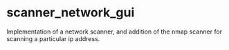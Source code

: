 # scanner_network_gui
Implementation of a network scanner, and addition of the nmap scanner for scanning a particular ip address.
